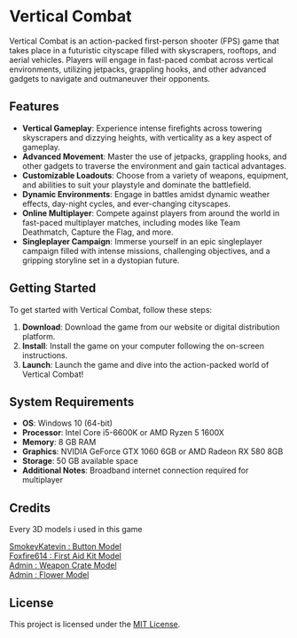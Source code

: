 # Vertical Combat

Vertical Combat is an action-packed first-person shooter (FPS) game that takes place in a futuristic cityscape filled with skyscrapers, rooftops, and aerial vehicles. Players will engage in fast-paced combat across vertical environments, utilizing jetpacks, grappling hooks, and other advanced gadgets to navigate and outmaneuver their opponents.

## Features

- **Vertical Gameplay**: Experience intense firefights across towering skyscrapers and dizzying heights, with verticality as a key aspect of gameplay.
- **Advanced Movement**: Master the use of jetpacks, grappling hooks, and other gadgets to traverse the environment and gain tactical advantages.
- **Customizable Loadouts**: Choose from a variety of weapons, equipment, and abilities to suit your playstyle and dominate the battlefield.
- **Dynamic Environments**: Engage in battles amidst dynamic weather effects, day-night cycles, and ever-changing cityscapes.
- **Online Multiplayer**: Compete against players from around the world in fast-paced multiplayer matches, including modes like Team Deathmatch, Capture the Flag, and more.
- **Singleplayer Campaign**: Immerse yourself in an epic singleplayer campaign filled with intense missions, challenging objectives, and a gripping storyline set in a dystopian future.

## Getting Started

To get started with Vertical Combat, follow these steps:

1. **Download**: Download the game from our website or digital distribution platform.
2. **Install**: Install the game on your computer following the on-screen instructions.
3. **Launch**: Launch the game and dive into the action-packed world of Vertical Combat!

## System Requirements

- **OS**: Windows 10 (64-bit)
- **Processor**: Intel Core i5-6600K or AMD Ryzen 5 1600X
- **Memory**: 8 GB RAM
- **Graphics**: NVIDIA GeForce GTX 1060 6GB or AMD Radeon RX 580 8GB
- **Storage**: 50 GB available space
- **Additional Notes**: Broadband internet connection required for multiplayer

## Credits
Every 3D models i used in this game

[SmokeyKatevin : Button Model](https://www.cgtrader.com/free-3d-models/industrial/other/emergency-button-657362a5-b65e-44ef-a2a1-bd1f20a850ae) <br>
[Foxfire614 : First Aid Kit Model](https://p3dm.ru/files/others/others/20289-aid-kit.html) <br>
[Admin : Weapon Crate Model](https://p3dm.ru/files/others/3812-hangar-crate-full-pallet-.html) <br>
[Admin : Flower Model](https://p3dm.ru/files/others/props/3649-pot-with-flower-.html)  <br>

## License

This project is licensed under the [MIT License](LICENSE).

